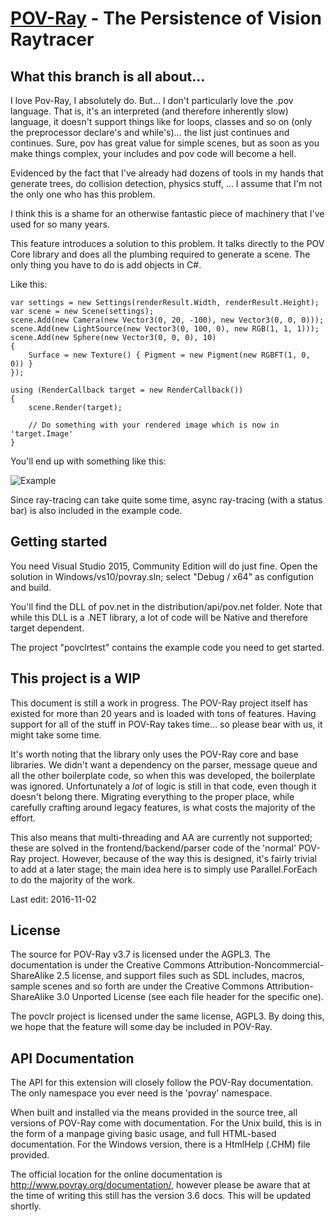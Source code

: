 [POV-Ray](http://www.povray.org/) - The Persistence of Vision Raytracer
=======================================================================

What this branch is all about...
--------------------------------------

I love Pov-Ray, I absolutely do. But... I don't particularly love the .pov language. That is, it's an interpreted (and therefore inherently slow)
language, it doesn't support things like for loops, classes and so on (only the preprocessor declare's and while's)... the list just continues and 
continues. Sure, pov has great value for simple scenes, but as soon as you make things complex, your includes and pov code will become a hell.

Evidenced by the fact that I've already had dozens of tools in my hands that generate trees, do collision detection, physics stuff, ... I 
assume that I'm not the only one who has this problem.

I think this is a shame for an otherwise fantastic piece of machinery that I've used for so many years. 

This feature introduces a solution to this problem. It talks directly to the POV Core library and does all the plumbing required to generate 
a scene. The only thing you have to do is add objects in C#. 

Like this:

    var settings = new Settings(renderResult.Width, renderResult.Height);
    var scene = new Scene(settings);
    scene.Add(new Camera(new Vector3(0, 20, -100), new Vector3(0, 0, 0)));
    scene.Add(new LightSource(new Vector3(0, 100, 0), new RGB(1, 1, 1)));
    scene.Add(new Sphere(new Vector3(0, 0, 0), 10)
    {
        Surface = new Texture() { Pigment = new Pigment(new RGBFT(1, 0, 0)) }
    });

	using (RenderCallback target = new RenderCallback())
    {
        scene.Render(target);

        // Do something with your rendered image which is now in 'target.Image'
    }

You'll end up with something like this:

![Example](https://raw.githubusercontent.com/atlaste/povray/feature/cppcli/Example.png?raw=true "Example")

Since ray-tracing can take quite some time, async ray-tracing (with a status bar) is also included in the example code.

Getting started
--------------------------------------

You need Visual Studio 2015, Community Edition will do just fine. Open the solution in 
Windows/vs10/povray.sln; select "Debug / x64" as configution and build.

You'll find the DLL of pov.net in the distribution/api/pov.net folder. Note that while this 
DLL is a .NET library, a lot of code will be Native and therefore target dependent.

The project "povclrtest" contains the example code you need to get started.

This project is a WIP
--------------------------------------

This document is still a work in progress. The POV-Ray project itself
has existed for more than 20 years and is loaded with tons of features. Having 
support for all of the stuff in POV-Ray takes time... so please bear with us, it might
take some time.

It's worth noting that the library only uses the POV-Ray core and base libraries. 
We didn't want a dependency on the parser, message queue and all the other boilerplate 
code, so when this was developed, the boilerplate was ignored. Unfortunately a *lot* of 
logic is still in that code, even though it doesn't belong there. Migrating everything 
to the proper place, while carefully crafting around legacy features, is what costs the 
majority of the effort. 

This also means that multi-threading and AA are currently not supported; these are solved
in the frontend/backend/parser code of the 'normal' POV-Ray project. However, because of the 
way this is designed, it's fairly trivial to add at a later stage; the main idea here is to 
simply use Parallel.ForEach to do the majority of the work.

Last edit: 2016-11-02

License
--------------------------------------

The source for POV-Ray v3.7 is licensed under the AGPL3. The documentation is under the
Creative Commons Attribution-Noncommercial-ShareAlike 2.5 license, and support files such
as SDL includes, macros, sample scenes and so forth are under the Creative Commons Attribution-ShareAlike
3.0 Unported License (see each file header for the specific one).

The povclr project is licensed under the same license, AGPL3. By doing this, we hope that the 
feature will some day be included in POV-Ray.

API Documentation
--------------------------------------

The API for this extension will closely follow the POV-Ray documentation. The only 
namespace you ever need is the 'povray' namespace. 

When built and installed via the means provided in the source tree, all versions
of POV-Ray come with documentation. For the Unix build, this is in the form of a
manpage giving basic usage, and full HTML-based documentation. For the Windows
version, there is a HtmlHelp (.CHM) file provided.

The official location for the online documentation is http://www.povray.org/documentation/,
however please be aware that at the time of writing this still has the version 3.6 docs.
This will be updated shortly.
